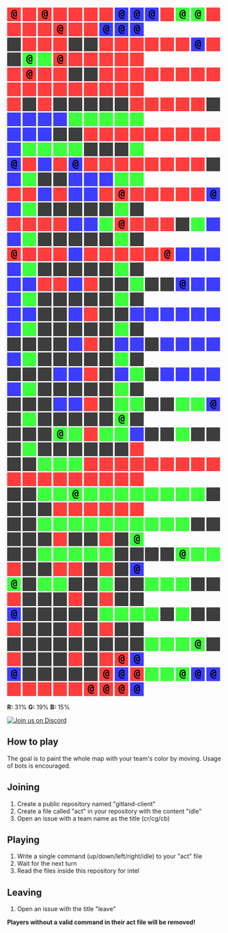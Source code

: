![](icons/cr) ![](icons/ur) ![](icons/cr) ![](icons/ur) ![](icons/ur) ![](icons/ur) ![](icons/ur) ![](icons/cb) ![](icons/cb) ![](icons/cb) ![](icons/ur) ![](icons/cg) ![](icons/cg) ![](icons/ur) ![](icons/ur) ![](icons/ur) ![](icons/ur) ![](icons/cr) ![](icons/ur) ![](icons/ur) ![](icons/cb) ![](icons/cb) ![](icons/cb)  
![](icons/ux) ![](icons/ur) ![](icons/ur) ![](icons/ur) ![](icons/ux) ![](icons/ux) ![](icons/ur) ![](icons/ur) ![](icons/ur) ![](icons/ur) ![](icons/ur) ![](icons/ur) ![](icons/cb) ![](icons/ur) ![](icons/ux) ![](icons/cg) ![](icons/ug) ![](icons/cr) ![](icons/ur) ![](icons/ur) ![](icons/ur) ![](icons/ur) ![](icons/ur)  
![](icons/ur) ![](icons/cr) ![](icons/ur) ![](icons/ur) ![](icons/ux) ![](icons/ux) ![](icons/ur) ![](icons/ur) ![](icons/ur) ![](icons/ur) ![](icons/ur) ![](icons/ur) ![](icons/ur) ![](icons/ur) ![](icons/ur) ![](icons/ur) ![](icons/ur) ![](icons/ur) ![](icons/ur) ![](icons/ur) ![](icons/ur) ![](icons/ur) ![](icons/ur)  
![](icons/ur) ![](icons/ux) ![](icons/ur) ![](icons/ux) ![](icons/ux) ![](icons/ux) ![](icons/ux) ![](icons/ux) ![](icons/ur) ![](icons/ur) ![](icons/ur) ![](icons/ur) ![](icons/ur) ![](icons/ux) ![](icons/ub) ![](icons/ub) ![](icons/ub) ![](icons/ub) ![](icons/ug) ![](icons/ug) ![](icons/ug) ![](icons/ug) ![](icons/ug)  
![](icons/ub) ![](icons/ub) ![](icons/ub) ![](icons/ux) ![](icons/ux) ![](icons/ur) ![](icons/ur) ![](icons/ur) ![](icons/ur) ![](icons/ur) ![](icons/ur) ![](icons/ur) ![](icons/ur) ![](icons/ur) ![](icons/ub) ![](icons/ug) ![](icons/ug) ![](icons/ug) ![](icons/ug) ![](icons/ux) ![](icons/ux) ![](icons/ux) ![](icons/ug)  
![](icons/cb) ![](icons/ur) ![](icons/ub) ![](icons/ur) ![](icons/cb) ![](icons/ur) ![](icons/ur) ![](icons/ur) ![](icons/ur) ![](icons/ur) ![](icons/ur) ![](icons/ur) ![](icons/ur) ![](icons/ux) ![](icons/ub) ![](icons/ug) ![](icons/ux) ![](icons/ux) ![](icons/ub) ![](icons/ub) ![](icons/ub) ![](icons/ug) ![](icons/ug)  
![](icons/ur) ![](icons/ur) ![](icons/ub) ![](icons/ur) ![](icons/ub) ![](icons/ub) ![](icons/ur) ![](icons/cr) ![](icons/ur) ![](icons/ur) ![](icons/ur) ![](icons/ur) ![](icons/ur) ![](icons/cb) ![](icons/ub) ![](icons/ug) ![](icons/ux) ![](icons/ux) ![](icons/ux) ![](icons/ux) ![](icons/ux) ![](icons/ug) ![](icons/ux)  
![](icons/ur) ![](icons/ur) ![](icons/ur) ![](icons/ur) ![](icons/ub) ![](icons/ub) ![](icons/ug) ![](icons/cr) ![](icons/ur) ![](icons/ur) ![](icons/ur) ![](icons/ux) ![](icons/ug) ![](icons/ub) ![](icons/ub) ![](icons/ug) ![](icons/ux) ![](icons/ux) ![](icons/ux) ![](icons/ux) ![](icons/ux) ![](icons/ug) ![](icons/ux)  
![](icons/cr) ![](icons/ur) ![](icons/ur) ![](icons/ur) ![](icons/ub) ![](icons/ur) ![](icons/ur) ![](icons/ur) ![](icons/ur) ![](icons/ur) ![](icons/cr) ![](icons/ub) ![](icons/ub) ![](icons/ub) ![](icons/ub) ![](icons/ug) ![](icons/ux) ![](icons/ux) ![](icons/ux) ![](icons/ux) ![](icons/ux) ![](icons/ug) ![](icons/ux)  
![](icons/ub) ![](icons/ub) ![](icons/ur) ![](icons/ur) ![](icons/ub) ![](icons/ur) ![](icons/ux) ![](icons/ux) ![](icons/ug) ![](icons/ux) ![](icons/ux) ![](icons/cb) ![](icons/ub) ![](icons/ub) ![](icons/ub) ![](icons/ug) ![](icons/ux) ![](icons/ux) ![](icons/ux) ![](icons/ux) ![](icons/ux) ![](icons/ug) ![](icons/ux)  
![](icons/ub) ![](icons/ub) ![](icons/ux) ![](icons/ux) ![](icons/ub) ![](icons/ur) ![](icons/ux) ![](icons/ux) ![](icons/ub) ![](icons/ub) ![](icons/ub) ![](icons/ub) ![](icons/ub) ![](icons/ub) ![](icons/ub) ![](icons/ug) ![](icons/ux) ![](icons/ux) ![](icons/ux) ![](icons/ux) ![](icons/ux) ![](icons/ug) ![](icons/ux)  
![](icons/ux) ![](icons/ux) ![](icons/ux) ![](icons/ux) ![](icons/ub) ![](icons/ur) ![](icons/ux) ![](icons/ub) ![](icons/ub) ![](icons/ux) ![](icons/ub) ![](icons/ub) ![](icons/ub) ![](icons/ub) ![](icons/ub) ![](icons/ug) ![](icons/ux) ![](icons/ux) ![](icons/ux) ![](icons/ux) ![](icons/ux) ![](icons/ug) ![](icons/ux)  
![](icons/ux) ![](icons/ux) ![](icons/ux) ![](icons/ub) ![](icons/ub) ![](icons/ur) ![](icons/ux) ![](icons/ub) ![](icons/ug) ![](icons/ux) ![](icons/ub) ![](icons/ub) ![](icons/ub) ![](icons/ub) ![](icons/ub) ![](icons/ug) ![](icons/ux) ![](icons/ux) ![](icons/ux) ![](icons/ux) ![](icons/ux) ![](icons/ug) ![](icons/ux)  
![](icons/ux) ![](icons/ux) ![](icons/ux) ![](icons/ub) ![](icons/ub) ![](icons/ur) ![](icons/ux) ![](icons/ug) ![](icons/ug) ![](icons/ux) ![](icons/ux) ![](icons/ug) ![](icons/ug) ![](icons/cb) ![](icons/ux) ![](icons/ug) ![](icons/ux) ![](icons/ux) ![](icons/ux) ![](icons/ux) ![](icons/ux) ![](icons/cg) ![](icons/ux)  
![](icons/ux) ![](icons/ux) ![](icons/ux) ![](icons/cg) ![](icons/ug) ![](icons/ur) ![](icons/ug) ![](icons/ug) ![](icons/ub) ![](icons/ux) ![](icons/ux) ![](icons/ug) ![](icons/ux) ![](icons/ux) ![](icons/ux) ![](icons/ug) ![](icons/ux) ![](icons/ux) ![](icons/ux) ![](icons/ux) ![](icons/ux) ![](icons/ux) ![](icons/ur)  
![](icons/ux) ![](icons/ux) ![](icons/ug) ![](icons/ug) ![](icons/ug) ![](icons/ur) ![](icons/ur) ![](icons/ur) ![](icons/ur) ![](icons/ur) ![](icons/ur) ![](icons/ur) ![](icons/ur) ![](icons/ur) ![](icons/ur) ![](icons/ur) ![](icons/ur) ![](icons/ur) ![](icons/ur) ![](icons/ur) ![](icons/ur) ![](icons/ur) ![](icons/ur)  
![](icons/ux) ![](icons/ux) ![](icons/ug) ![](icons/ug) ![](icons/cg) ![](icons/ug) ![](icons/ug) ![](icons/ug) ![](icons/ug) ![](icons/ug) ![](icons/ug) ![](icons/ug) ![](icons/ug) ![](icons/ux) ![](icons/ux) ![](icons/ux) ![](icons/ux) ![](icons/ur) ![](icons/ur) ![](icons/ur) ![](icons/ur) ![](icons/ur) ![](icons/ur)  
![](icons/ux) ![](icons/ux) ![](icons/ug) ![](icons/ug) ![](icons/ug) ![](icons/ug) ![](icons/ug) ![](icons/ug) ![](icons/ug) ![](icons/ug) ![](icons/ug) ![](icons/ug) ![](icons/ux) ![](icons/ux) ![](icons/ux) ![](icons/ux) ![](icons/ux) ![](icons/ur) ![](icons/ux) ![](icons/ux) ![](icons/ur) ![](icons/ux) ![](icons/cg)  
![](icons/ux) ![](icons/ux) ![](icons/ug) ![](icons/ug) ![](icons/ug) ![](icons/ug) ![](icons/ug) ![](icons/ux) ![](icons/ux) ![](icons/ux) ![](icons/ux) ![](icons/cg) ![](icons/ug) ![](icons/ug) ![](icons/ur) ![](icons/ux) ![](icons/ux) ![](icons/ur) ![](icons/ur) ![](icons/ux) ![](icons/ur) ![](icons/ux) ![](icons/cb)  
![](icons/cg) ![](icons/ux) ![](icons/ug) ![](icons/ug) ![](icons/ux) ![](icons/ux) ![](icons/ug) ![](icons/ux) ![](icons/ux) ![](icons/ug) ![](icons/ug) ![](icons/ug) ![](icons/ux) ![](icons/ux) ![](icons/ur) ![](icons/ux) ![](icons/ux) ![](icons/ux) ![](icons/ur) ![](icons/ux) ![](icons/ur) ![](icons/ux) ![](icons/ux)  
![](icons/cb) ![](icons/ux) ![](icons/ux) ![](icons/ux) ![](icons/ux) ![](icons/ux) ![](icons/ug) ![](icons/ug) ![](icons/ug) ![](icons/ug) ![](icons/ux) ![](icons/ug) ![](icons/ux) ![](icons/ux) ![](icons/ur) ![](icons/ux) ![](icons/ux) ![](icons/ux) ![](icons/ur) ![](icons/ux) ![](icons/ur) ![](icons/ux) ![](icons/ux)  
![](icons/ux) ![](icons/ux) ![](icons/ux) ![](icons/ux) ![](icons/ux) ![](icons/ux) ![](icons/ux) ![](icons/ux) ![](icons/ux) ![](icons/ug) ![](icons/ug) ![](icons/ug) ![](icons/cg) ![](icons/ux) ![](icons/ur) ![](icons/ux) ![](icons/ux) ![](icons/ux) ![](icons/ur) ![](icons/ux) ![](icons/ur) ![](icons/cr) ![](icons/cb)  
![](icons/cb) ![](icons/ux) ![](icons/ux) ![](icons/ux) ![](icons/ux) ![](icons/ux) ![](icons/cr) ![](icons/cb) ![](icons/cr) ![](icons/ug) ![](icons/ug) ![](icons/cg) ![](icons/cb) ![](icons/cb) ![](icons/ur) ![](icons/ur) ![](icons/ur) ![](icons/ur) ![](icons/ur) ![](icons/cr) ![](icons/cr) ![](icons/cr) ![](icons/cb)

**R:** 31% **G:** 19% **B:** 15%
  
  
<a href="https://discord.gg/vSk8CJj">
  <img src="https://i.imgur.com/YNyTNuw.png" alt="Join us on Discord" height="64"/>
</a>

## How to play

The goal is to paint the whole map with your team's color by moving. Usage of bots is encouraged.

## Joining
1. Create a public repository named "gitland-client"
2. Create a file called "act" in your repository with the content "idle"
3. Open an issue with a team name as the title (cr/cg/cb)

## Playing
1. Write a single command (up/down/left/right/idle) to your "act" file
2. Wait for the next turn
3. Read the files inside this repository for intel

## Leaving
1. Open an issue with the title "leave"

**Players without a valid command in their act file will be removed!**
